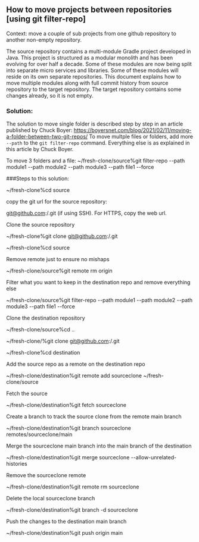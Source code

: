 ## How to move projects between repositories [using git filter-repo]

Context: move a couple of sub projects from one github repository to another non-empty repository. 

The source repository contains a multi-module Gradle project developed in Java. This project is structured as a modular monolith and has been evolving for over half a decade. Some of these modules are now being split into separate micro services and libraries. Some of these modules will reside on its own separate repositories. This document explains how to move multiple modules along with full commit history from source repository to the target repository. The target repository contains some changes already, so it is not empty.

### Solution:
The solution to move single folder is described step by step in an article published by Chuck Boyer: https://boyersnet.com/blog/2021/02/11/moving-a-folder-between-two-git-repos/
To move multple files or folders, add more `--path` to the `git filter-repo` command. Everything else is as explained in this article by Chuck Boyer.

To move 3 folders and a file: ~/fresh-clone/source%git filter-repo --path module1 --path module2 --path module3 --path file1 --force

###Steps to this solution:

~/fresh-clone%cd source

copy the git url for the source repository:

git@github.com:<username>/<repository-name>.git (if using SSH). For HTTPS, copy the web url.

Clone the source repository

~/fresh-clone%git clone git@github.com:<username>/<source>.git

~/fresh-clone%cd source

Remove remote just to ensure no mishaps

~/fresh-clone/source%git remote rm origin

Filter what you want to keep in the destination repo and remove everything else

~/fresh-clone/source%git filter-repo --path module1 --path module2 --path module3 --path file1 --force

Clone the destination repository

~/fresh-clone/source%cd ..

~/fresh-clone/%git clone git@github.com:<username>/<destination>.git

~/fresh-clone%cd destination

Add the source repo as a remote on the destination repo

~/fresh-clone/destination%git remote add sourceclone ~/fresh-clone/source

Fetch the source

~/fresh-clone/destination%git fetch sourceclone

Create a branch to track the source clone from the remote main branch

~/fresh-clone/destination%git branch sourceclone remotes/sourceclone/main

Merge the sourceclone main branch into the main branch of the destination

~/fresh-clone/destination%git merge sourceclone --allow-unrelated-histories

Remove the sourceclone remote

~/fresh-clone/destination%git remote rm sourceclone

Delete the local sourceclone branch

~/fresh-clone/destination%git branch -d sourceclone

Push the changes to the destination main branch

~/fresh-clone/destination%git push origin main
